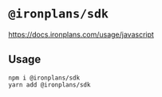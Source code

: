# `@ironplans/sdk`

https://docs.ironplans.com/usage/javascript

## Usage

```
npm i @ironplans/sdk
yarn add @ironplans/sdk
```
